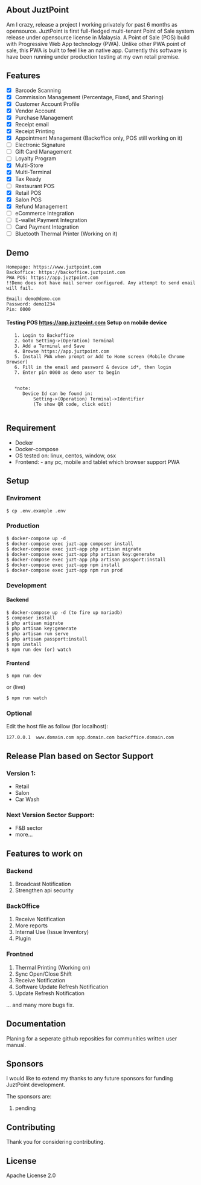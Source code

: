 ## About JuztPoint
Am I crazy, release a project I working privately for past 6 months as opensource. JuztPoint is first full-fledged multi-tenant Point of Sale system release under opensource license in Malaysia. A Point of Sale (POS) build with Progressive Web App technology (PWA). Unlike other PWA point of sale, this PWA is built to feel like an native app. Currently this software is have been running under production testing at my own retail premise.

## Features

- [x] Barcode Scanning
- [x] Commission Management (Percentage, Fixed, and Sharing)
- [x] Customer Account Profile
- [x] Vendor Account
- [x] Purchase Management
- [x] Receipt email
- [x] Receipt Printing
- [x] Appointment Management (Backoffice only, POS still working on it)
- [ ] Electronic Signature
- [ ] Gift Card Management
- [ ] Loyalty Program
- [x] Multi-Store
- [x] Multi-Terminal
- [x] Tax Ready
- [ ] Restaurant POS
- [x] Retail POS
- [x] Salon POS
- [x] Refund Management
- [ ] eCommerce Integration
- [ ] E-wallet Payment Integration
- [ ] Card Payment Integration
- [ ] Bluetooth Thermal Printer (Working on it)

## Demo
```
Homepage: https://www.juztpoint.com
Backoffice: https://backoffice.juztpoint.com
PWA POS: https://app.juztpoint.com 
!!Demo does not have mail server configured. Any attempt to send email will fail.
```
```
Email: demo@demo.com   
Password: demo1234
Pin: 0000
```
#### Testing POS https://app.juztpoint.com Setup on mobile device
```
   1. Login to Backoffice
   2. Goto Setting->(Operation) Terminal
   3. Add a Terminal and Save
   4. Browse https://app.juztpoint.com
   5. Install PWA when prompt or Add to Home screen (Mobile Chrome Browser)
   6. Fill in the email and password & device id*, then login
   7. Enter pin 0000 as demo user to begin
   
```
```
   *note:
      Device Id can be found in:
          Setting->(Operation) Terminal->Identifier
          (To show QR code, click edit)
      
```

## Requirement
- Docker
- Docker-compose
- OS tested on: linux, centos, window, osx
- Frontend: - any pc, mobile and tablet which browser support PWA

## Setup
### Enviroment
```
$ cp .env.example .env
```

### Production
```
$ docker-compose up -d
$ docker-compose exec juzt-app composer install
$ docker-compose exec juzt-app php artisan migrate
$ docker-compose exec juzt-app php artisan key:generate
$ docker-compose exec juzt-app php artisan passport:install
$ docker-compose exec juzt-app npm install
$ docker-compose exec juzt-app npm run prod
```

### Development

#### Backend
```
$ docker-compose up -d (to fire up mariadb)
$ composer install
$ php artisan migrate
$ php artisan key:generate
$ php artisan run serve
$ php artisan passport:install
$ npm install
$ npm run dev (or) watch
```
#### Frontend
```
$ npm run dev 
```
or (live)
```
$ npm run watch 
```
### Optional
Edit the host file as follow (for localhost):
```
127.0.0.1  www.domain.com app.domain.com backoffice.domain.com
```

## Release Plan based on Sector Support
### Version 1:
- Retail
- Salon
- Car Wash

### Next Version Sector Support:
- F&B sector
- more...

## Features to work on

### Backend
1. Broadcast Notification
2. Strengthen api security

### BackOffice
1. Receive Notification
2. More reports
3. Internal Use (Issue Inventory)
4. Plugin

### Frontned
1. Thermal Printing (Working on)
2. Sync Open/Close Shift
3. Receive Notification
4. Software Update Refresh Notification
4. Update Refresh Notification

... and many more bugs fix.


## Documentation

Planing for a seperate github reposities for communities written user manual.

## Sponsors

I would like to extend my thanks to any future sponsors for funding JuztPoint development.

The sponsors are:
1. pending

## Contributing

Thank you for considering contributing. 

## License
Apache License 2.0

